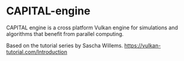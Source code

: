 # CAPITAL-engine
CAPITAL engine is a cross platform Vulkan engine for simulations and algorithms that benefit from parallel computing.

Based on the tutorial series by Sascha Willems.
https://vulkan-tutorial.com/Introduction
